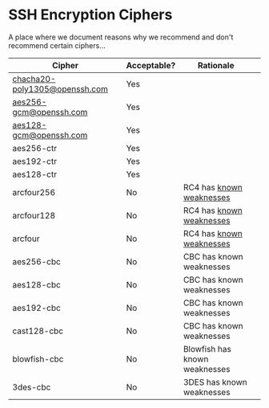 # SSH Encryption Ciphers

A place where we document reasons why we recommend and don't recommend certain ciphers...

|Cipher|Acceptable?|Rationale||
|---|---|---|---|
|chacha20-poly1305@openssh.com|Yes|||
|aes256-gcm@openssh.com|Yes|||
|aes128-gcm@openssh.com|Yes|||
|aes256-ctr|Yes|||
|aes192-ctr|Yes|||
|aes128-ctr|Yes|||
|arcfour256|No|RC4 has [known weaknesses](https://en.wikipedia.org/wiki/RC4#Security)||
|arcfour128|No|RC4 has [known weaknesses](https://en.wikipedia.org/wiki/RC4#Security)||
|arcfour|No|RC4 has [known weaknesses](https://en.wikipedia.org/wiki/RC4#Security)||
|aes256-cbc|No|CBC has known weaknesses||
|aes128-cbc|No|CBC has known weaknesses||
|aes192-cbc|No|CBC has known weaknesses||
|cast128-cbc|No|CBC has known weaknesses||
|blowfish-cbc|No|Blowfish has known weaknesses||
|3des-cbc|No|3DES has known weaknesses||
